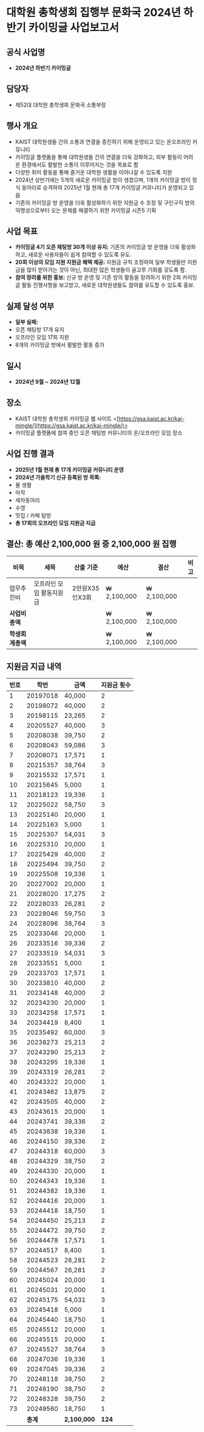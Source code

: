 # 대학원 총학생회 집행부 문화국 2024년 하반기 카이밍글 사업보고서

## 공식 사업명 
- **2024년 하반기 카이밍글**

## 담당자 
- 제52대 대학원 총학생회 문화국 소통부장
    
## 행사 개요 
- KAIST 대학원생들 간의 소통과 연결을 증진하기 위해 운영되고 있는 온오프라인 커뮤니티 
- 카이밍글 플랫폼을 통해 대학원생들 간의 연결을 더욱 강화하고, 외부 활동이 어려운 환경에서도 활발한 소통이 이루어지는 것을 목표로 함 
- 다양한 취미 활동을 통해 즐거운 대학원 생활을 이어나갈 수 있도록 지원
- 2024년 상반기에는 5개의 새로운 카이밍글 방이 생겼으며, 1개의 카이밍글 방이 정식 동아리로 승격하여 2025년 1월 현재 총 17개 카이밍글 커뮤니티가 운영되고 있음 
- 기존의 카이밍글 방 운영을 더욱 활성화하기 위한 지원금 수 조정 및 구인구직 방의 익명성으로부터 오는 문제를 해결하기 위한 카이밍글 시즌5 기획  
    
## 사업 목표 
- **카이밍글 4기 오픈 채팅방 30개 이상 유지:** 기존의 카이밍글 방 운영을 더욱 활성화하고, 새로운 사용자들이 쉽게 참여할 수 있도록 유도. 
- **20회 이상의 모임 지원 지원금 혜택 제공:** 지원금 규칙 조정하여 일부 학생들만 지원금을 많이 받아가는 것이 아닌, 최대한 많은 학생들이 골고루 기회를 갖도록 함. 
- **참여 장려를 위한 홍보:** 신규 방 운영 및 기존 방의 활동을 장려하기 위한 2회 카이밍글 활동 진행사항을 보고받고, 새로운 대학원생들도 참여를 유도할 수 있도록 홍보. 

## 실제 달성 여부 
- **일부 실패:** 
- 오픈 채팅방 17개 유지 
- 오프라인 모임 17회 지원 
- 8개의 카이밍글 방에서 활발한 활동 증가  
  
## 일시
-	**2024년 9월 ~ 2024년 12월**
  
## 장소
- KAIST 대학원 총학생회 카이밍글 웹 사이트 <[https://gsa.kaist.ac.kr/kai-mingle/](https://gsa.kaist.ac.kr/kai-mingle/)> 
- 카이밍글 플랫폼에 참여 중인 오픈 채팅방 커뮤니티의 온/오프라인 모임 장소  
    
## 사업 진행 결과 
- **2025년 1월 현재 총 17개 카이밍글 커뮤니티 운영** 
- **2024년 가을학기 신규 등록된 방 목록:** 
- 물 생활 
- 마작 
- 세차동아리 
- 수영 
- 맛집 / 카페 탐방 
- **총 17회의 오프라인 모임 지원금 지급**
    

## 결산: 총 예산 2,100,000 원 중 2,100,000 원 집행

|**비목**|**세목**|**산출 기준**|**예산**|**결산**|**비고**|
|--|--|--|--|--|--|
|업무추진비 | 오프라인 모임 활동지원금 | 2만원X35인X3회 | ₩ 2,100,000 | ₩ 2,100,000 ||
|**사업비 총액**|||₩ 2,100,000 | ₩ 2,100,000 ||
|**학생회계총액**|||₩ 2,100,000 | ₩ 2,100,000 ||

  
## 지원금 지급 내역

|**번호**|**학번**|**금액**|**지원금 횟수**|
|--|--|--|--|
|1|20197018|40,000|2|
|2|20198072|40,000|2|
|3|20198115|23,265|2|
|4|20205527|40,000|3|
|5|20208038|39,750|2|
|6|20208043|59,086|3|
|7|20208071|17,571|1|
|8|20215357|38,764|3|
|9|20215532|17,571|1|
|10|20215645|5,000|1|
|11|20218123|19,336|1|
|12|20225022|58,750|3|
|13|20225140|20,000|1|
|14|20225163|5,000|1|
|15|20225307|54,031|3|
|16|20225310|20,000|1|
|17|20225429|40,000|2|
|18|20225494|39,750|2|
|19|20225508|19,336|1|
|20|20227002|20,000|1|
|21|20228020|17,275|2|
|22|20228033|26,281|2|
|23|20228046|59,750|3|
|24|20228096|38,764|3|
|25|20233046|20,000|1|
|26|20233516|39,336|2|
|27|20233519|54,031|3|
|28|20233551|5,000|1|
|29|20233703|17,571|1|
|30|20233810|40,000|2|
|31|20234148|40,000|2|
|32|20234230|20,000|1|
|33|20234258|17,571|1|
|34|20234419|8,400|1|
|35|20235492|60,000|3|
|36|20238273|25,213|2|
|37|20243290|25,213|2|
|38|20243295|19,336|1|
|39|20243319|26,281|2|
|40|20243322|20,000|1|
|41|20243462|13,875|2|
|42|20243505|40,000|2|
|43|20243615|20,000|1|
|44|20243741|39,336|2|
|45|20243838|19,336|1|
|46|20244150|39,336|2|
|47|20244318|60,000|3|
|48|20244329|38,750|2|
|49|20244330|20,000|1|
|50|20244343|19,336|1|
|51|20244382|19,336|1|
|52|20244416|20,000|1|
|53|20244418|18,750|1|
|54|20244450|25,213|2|
|55|20244472|39,750|2|
|56|20244478|17,571|1|
|57|20244517|8,400|1|
|58|20244523|26,281|2|
|59|20244567|26,281|2|
|60|20245024|20,000|1|
|61|20245031|20,000|1|
|62|20245175|54,031|3|
|63|20245418|5,000|1|
|64|20245440|18,750|1|
|65|20245512|20,000|1|
|66|20245515|20,000|1|
|67|20245527|38,764|3|
|68|20247036|19,336|1|
|69|20247045|39,336|2|
|70|20248118|38,750|2|
|71|20248190|38,750|2|
|72|20248328|39,750|2|
|73|20249560|18,750|1|
| |**총계**|**2,100,000**|**124**|


